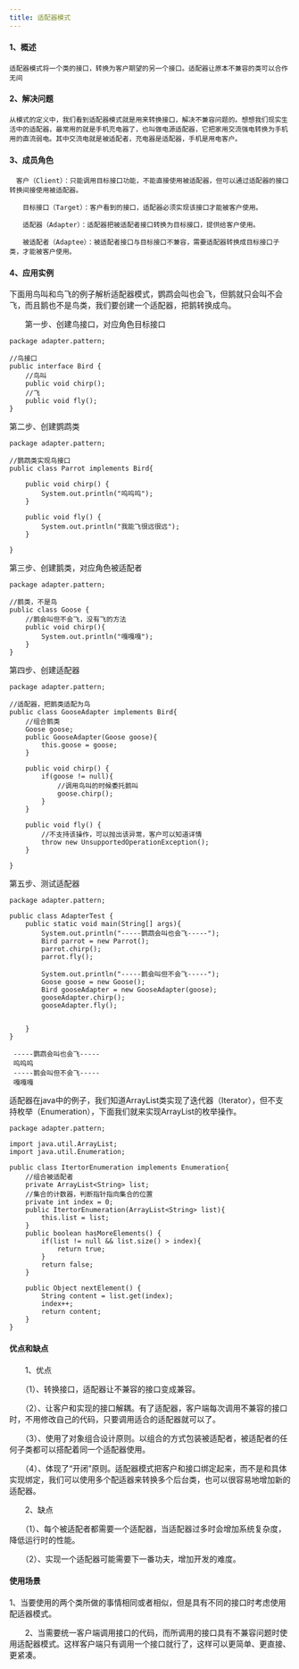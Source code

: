 ```yaml
---
title: 适配器模式
---
```

#### 1、概述
    适配器模式将一个类的接口，转换为客户期望的另一个接口。适配器让原本不兼容的类可以合作无间
    
#### 2、解决问题
    从模式的定义中，我们看到适配器模式就是用来转换接口，解决不兼容问题的。想想我们现实生活中的适配器，最常用的就是手机充电器了，也叫做电源适配器，它把家用交流强电转换为手机用的直流弱电。其中交流电就是被适配者，充电器是适配器，手机是用电客户。
    
#### 3、成员角色

    　客户（Client）：只能调用目标接口功能，不能直接使用被适配器，但可以通过适配器的接口转换间接使用被适配器。
    
    　　目标接口（Target）：客户看到的接口，适配器必须实现该接口才能被客户使用。
    
    　　适配器（Adapter）：适配器把被适配者接口转换为目标接口，提供给客户使用。
    
    　　被适配者（Adaptee）：被适配者接口与目标接口不兼容，需要适配器转换成目标接口子类，才能被客户使用。
    
#### 4、应用实例

下面用鸟叫和鸟飞的例子解析适配器模式，鹦鹉会叫也会飞，但鹅就只会叫不会飞，而且鹅也不是鸟类，我们要创建一个适配器，把鹅转换成鸟。

　　第一步、创建鸟接口，对应角色目标接口

    package adapter.pattern;
     
    //鸟接口
    public interface Bird {
        //鸟叫
        public void chirp();
        //飞
        public void fly();
    }
    
第二步、创建鹦鹉类

    package adapter.pattern;
     
    //鹦鹉类实现鸟接口
    public class Parrot implements Bird{
     
        public void chirp() {
            System.out.println("呜呜呜");     
        }
     
        public void fly() {
            System.out.println("我能飞很远很远");     
        }
     
    }
    
第三步、创建鹅类，对应角色被适配者

    package adapter.pattern;
     
    //鹅类，不是鸟
    public class Goose {
        //鹅会叫但不会飞，没有飞的方法
        public void chirp(){
            System.out.println("嘎嘎嘎");
        }
    }
    
    
第四步、创建适配器

    package adapter.pattern;
     
    //适配器，把鹅类适配为鸟
    public class GooseAdapter implements Bird{
        //组合鹅类
        Goose goose;
        public GooseAdapter(Goose goose){
            this.goose = goose;
        }
         
        public void chirp() {
            if(goose != null){
                //调用鸟叫的时候委托鹅叫
                goose.chirp();
            }
        }
     
        public void fly() {
            //不支持该操作，可以抛出该异常，客户可以知道详情
            throw new UnsupportedOperationException();
        }
     
    }
    
    
第五步、测试适配器

    package adapter.pattern;
     
    public class AdapterTest {
        public static void main(String[] args){
            System.out.println("-----鹦鹉会叫也会飞-----");
            Bird parrot = new Parrot();
            parrot.chirp();
            parrot.fly();
             
            System.out.println("-----鹅会叫但不会飞-----");
            Goose goose = new Goose();
            Bird gooseAdapter = new GooseAdapter(goose);
            gooseAdapter.chirp();
            gooseAdapter.fly();
             
             
        }
    }
    
     -----鹦鹉会叫也会飞-----
     呜呜呜
     -----鹅会叫但不会飞-----
     嘎嘎嘎
    
适配器在java中的例子，我们知道ArrayList类实现了迭代器（Iterator），但不支持枚举（Enumeration），下面我们就来实现ArrayList的枚举操作。

    package adapter.pattern;
     
    import java.util.ArrayList;
    import java.util.Enumeration;
     
    public class ItertorEnumeration implements Enumeration{
        //组合被适配者
        private ArrayList<String> list;
        //集合的计数器，判断指针指向集合的位置
        private int index = 0;
        public ItertorEnumeration(ArrayList<String> list){
            this.list = list;
        }
        public boolean hasMoreElements() {
            if(list != null && list.size() > index){
                return true;
            }
            return false;
        }
     
        public Object nextElement() {
            String content = list.get(index);
            index++;
            return content;
        }
    }
    
#### 优点和缺点

　　1、优点

　　（1）、转换接口，适配器让不兼容的接口变成兼容。

　　（2）、让客户和实现的接口解耦。有了适配器，客户端每次调用不兼容的接口时，不用修改自己的代码，只要调用适合的适配器就可以了。

　　（3）、使用了对象组合设计原则。以组合的方式包装被适配者，被适配者的任何子类都可以搭配着同一个适配器使用。

　　（4）、体现了“开闭”原则。适配器模式把客户和接口绑定起来，而不是和具体实现绑定，我们可以使用多个配适器来转换多个后台类，也可以很容易地增加新的适配器。

　　2、缺点

　　（1）、每个被适配者都需要一个适配器，当适配器过多时会增加系统复杂度，降低运行时的性能。

　　（2）、实现一个适配器可能需要下一番功夫，增加开发的难度。


#### 使用场景
    
1、当要使用的两个类所做的事情相同或者相似，但是具有不同的接口时考虑使用配适器模式。

　　2、当需要统一客户端调用接口的代码，而所调用的接口具有不兼容问题时使用适配器模式。这样客户端只有调用一个接口就行了，这样可以更简单、更直接、更紧凑。